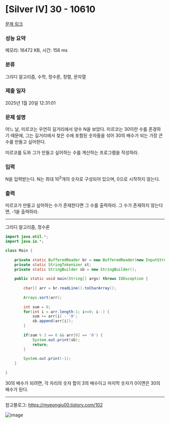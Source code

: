 # [Silver IV] 30 - 10610 

[문제 링크](https://www.acmicpc.net/problem/10610) 

### 성능 요약

메모리: 16472 KB, 시간: 156 ms

### 분류

그리디 알고리즘, 수학, 정수론, 정렬, 문자열

### 제출 일자

2025년 1월 20일 12:31:01

### 문제 설명

<p>어느 날, 미르코는 우연히 길거리에서 양수 N을 보았다. 미르코는 30이란 수를 존경하기 때문에, 그는 길거리에서 찾은 수에 포함된 숫자들을 섞어 30의 배수가 되는 가장 큰 수를 만들고 싶어한다.</p>

<p>미르코를 도와 그가 만들고 싶어하는 수를 계산하는 프로그램을 작성하라.</p>

### 입력 

 <p>N을 입력받는다. N는 최대 10<sup>5</sup>개의 숫자로 구성되어 있으며, 0으로 시작하지 않는다.</p>

### 출력 

 <p>미르코가 만들고 싶어하는 수가 존재한다면 그 수를 출력하라. 그 수가 존재하지 않는다면, -1을 출력하라.</p>

---

그리디 알고리즘, 정수론

```java
import java.util.*;
import java.io.*;

class Main {
    
    private static BufferedReader br = new BufferedReader(new InputStreamReader(System.in));
    private static StringTokenizer st;
    private static StringBuilder sb = new StringBuilder();
    
    public static void main(String[] args) throws IOException {
        
        char[] arr = br.readLine().toCharArray();
        
        Arrays.sort(arr);
        
        int sum = 0;
        for(int i = arr.length-1; i>=0; i--) {
            sum += arr[i] - '0';
            sb.append(arr[i]);
        }
        
        if(sum % 3 == 0 && arr[0] == '0') {
            System.out.print(sb);
            return;
        }
        
        System.out.print(-1);
    }
    
}


```

30의 배수가 되려면, 각 자리의 숫자 합이 3의 배수이고 마지막 숫자가 0이면은 30의 배수가 된다.

---

참고블로그: https://myeongju00.tistory.com/102

![image](https://github.com/user-attachments/assets/f3964b28-9675-4c3c-a1bb-d81c46318e5d)

